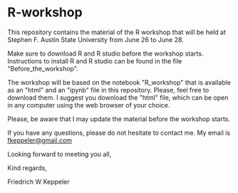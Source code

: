# R-workshop

This repository contains the material of the R workshop that will be held at Stephen F. Austin State University from June 26 to June 28. 

Make sure to download R and R studio before the workshop starts. 
Instructions to install R and R studio can be found in the file "Before_the_workshop".  

The workshop will be based on the notebook 
 "R_workshop" that is available as an "html" and an "ipynb" file in this repository. 
Please, feel free to download them. I suggest you download the "html" file, which can be open in any computer using the web browser of your choice.

Please, be aware that I may update the material before the workshop starts.

If you have any questions, please do not hesitate to contact me. My email is fkeppeler@gmail.com 

Looking forward to meeting you all,

Kind regards,

Friedrich W Keppeler






